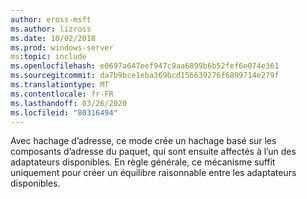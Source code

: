 ```yaml
---
author: eross-msft
ms.author: lizross
ms.date: 10/02/2018
ms.prod: windows-server
ms:topic: include
ms.openlocfilehash: e0697a647eef947c9aa6899b6b52fef6e074e361
ms.sourcegitcommit: da7b9bce1eba369bcd156639276f6899714e279f
ms.translationtype: MT
ms.contentlocale: fr-FR
ms.lasthandoff: 03/26/2020
ms.locfileid: "80316494"
---
```

Avec hachage d’adresse, ce mode crée un hachage basé sur les composants d’adresse du paquet, qui sont ensuite affectés à l’un des adaptateurs disponibles. En règle générale, ce mécanisme suffit uniquement pour créer un équilibre raisonnable entre les adaptateurs disponibles.